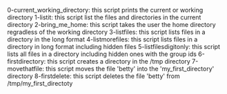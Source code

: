 0-current_working_directory: this script prints the current or working directory
1-listit: this script list the files and directories in the current directory
2-bring_me_home: this script takes the user the home directory regradless of the working directory
3-listfiles: this script lists files in a directory in the long format
4-listmorefiles: this script lists files in a directory in long format including hidden files
5-listfilesdigitonly: this script lists all files in a directory including hidden ones with the group ids
6-firstdirectory: this script creates a directory in the /tmp directory
7-movethatfile: this script moves the file 'betty' into the 'my_first_directory' directory
8-firstdelete: this script deletes the file 'betty' from /tmp/my_first_directoty
